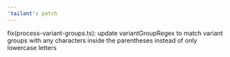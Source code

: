 ```yaml
---
'tailant': patch
---
```


fix(process-variant-groups.ts): update variantGroupRegex to match variant groups with any characters inside the
parentheses instead of only lowercase letters
